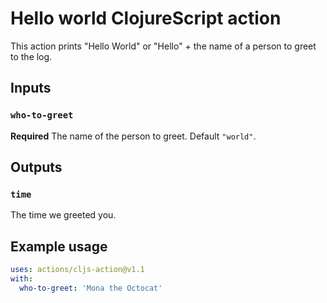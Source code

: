 # Hello world ClojureScript action

This action prints "Hello World" or "Hello" + the name of a person to greet to the log.

## Inputs

### `who-to-greet`

**Required** The name of the person to greet. Default `"world"`.

## Outputs

### `time`

The time we greeted you.

## Example usage

```yaml
uses: actions/cljs-action@v1.1
with:
  who-to-greet: 'Mona the Octocat'
```

